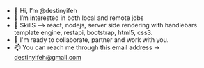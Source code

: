 - 👋 Hi, I’m @destinyifeh
- 👀 I’m interested in both local and remote jobs
- 🌱 SkillS --> react, nodejs, server side rendering with handlebars template engine, restapi, bootstrap, html5, css3.
- 💞️ I'm ready to collaborate, partner and work with you.
- 📫 You can reach me through this email address -> destinyifeh@gmail.com

<!---
destinyifeh/destinyifeh is a ✨ special ✨ repository because its `README.md` (this file) appears on your GitHub profile.
You can click the Preview link to take a look at your changes.
--->

